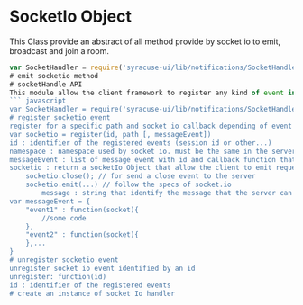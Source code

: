 # SocketIo Object
This Class provide an abstract of all method provide by socket io to emit, broadcast and join a room.
``` javascript
var SocketHandler = require('syracuse-ui/lib/notifications/SocketHandler').create();
# emit socketio method
# socketHandle API
This module allow the client framework to register any kind of event in order
``` javascript
var SocketHandler = require('syracuse-ui/lib/notifications/SocketHandler').create();
# register socketio event
register for a specific path and socket io callback depending of event and return the socket instanciate by socket io
var socketio = register(id, path [, messageEvent])
id : identifier of the registered events (session id or other...)
namespace : namespace used by socket io. must be the same in the server.
messageEvent : list of message event with id and callback function that the client can receive.
socketio : return a socketIo Object that allow the client to emit request and send the close socket event to the server.
	socketio.close(); // for send a close event to the server
	socketio.emit(...) // follow the specs of socket.io
		message : string that identify the message that the server can received as a event
var messageEvent = {
	"event1" : function(socket){
     	//some code
    },
	"event2" : function(socket){
    },...
}
# unregister socketio event
unregister socket io event identified by an id
unregister: function(id)
id : identifier of the registered events
# create an instance of socket Io handler
